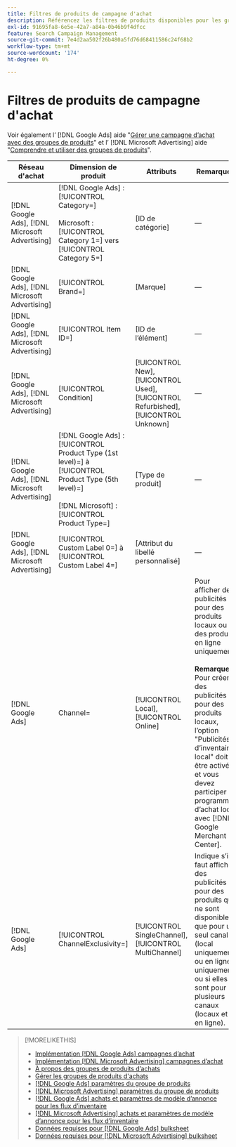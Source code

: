 ```yaml
---
title: Filtres de produits de campagne d'achat
description: Référencez les filtres de produits disponibles pour les groupes de produits d’achats.
exl-id: 91695fa8-6e5e-42a7-a84a-0b46b9f4dfcc
feature: Search Campaign Management
source-git-commit: 7e4d2aa502f26b480a5fd76d68411586c24f68b2
workflow-type: tm+mt
source-wordcount: '174'
ht-degree: 0%

---
```


# Filtres de produits de campagne d&#39;achat

Voir également l’ [!DNL Google Ads] aide &quot;[Gérer une campagne d’achat avec des groupes de produits](https://support.google.com/google-ads/answer/6275317)&quot; et l’ [!DNL Microsoft Advertising] aide &quot;[Comprendre et utiliser des groupes de produits](https://help.ads.microsoft.com/#apex/bae/en/56782)&quot;.

| Réseau d&#39;achat | Dimension de produit | Attributs | Remarques |
|----|----|----|----|
| [!DNL Google Ads], [!DNL Microsoft Advertising] | [!DNL Google Ads] : [!UICONTROL Category=]<br><br>Microsoft : [!UICONTROL Category 1=] vers [!UICONTROL Category 5=] | \[ID de catégorie\] | — |
| [!DNL Google Ads], [!DNL Microsoft Advertising] | [!UICONTROL Brand=] | \[Marque\] | — |
| [!DNL Google Ads], [!DNL Microsoft Advertising] | [!UICONTROL Item ID=] | \[ID de l’élément\] | — |
| [!DNL Google Ads], [!DNL Microsoft Advertising] | [!UICONTROL Condition] | [!UICONTROL New], [!UICONTROL Used], [!UICONTROL Refurbished], [!UICONTROL Unknown] | — |
| [!DNL Google Ads], [!DNL Microsoft Advertising] | [!DNL Google Ads] : [!UICONTROL Product Type (1st level)=] à [!UICONTROL Product Type (5th level)=]<br><br>[!DNL Microsoft] : [!UICONTROL Product Type=] | \[Type de produit\] | — |
| [!DNL Google Ads], [!DNL Microsoft Advertising] | [!UICONTROL Custom Label 0=] à [!UICONTROL Custom Label 4=] | \[Attribut du libellé personnalisé\] | — |
| [!DNL Google Ads] | Channel= | [!UICONTROL Local], [!UICONTROL Online] | Pour afficher des publicités pour des produits locaux ou des produits en ligne uniquement.<br><br><b>Remarque :</b> Pour créer des publicités pour des produits locaux, l’option &quot;Publicités d’inventaire local&quot; doit être activée et vous devez participer au programme d’achat local avec [!DNL Google Merchant Center]. |
| [!DNL Google Ads] | [!UICONTROL ChannelExclusivity=] | [!UICONTROL SingleChannel], [!UICONTROL MultiChannel] | Indique s’il faut afficher des publicités pour des produits qui ne sont disponibles que pour un seul canal (local uniquement ou en ligne uniquement) ou si elles le sont pour plusieurs canaux (locaux et en ligne). |

>[!MORELIKETHIS]
>
>* [Implémentation [!DNL Google Ads] campagnes d’achat](/help/search-social-commerce/campaign-management/special-workflows/google-shopping-campaigns.md)
>* [Implémentation [!DNL Microsoft Advertising] campagnes d’achat](/help/search-social-commerce/campaign-management/special-workflows/microsoft-shopping-campaigns.md)
>* [À propos des groupes de produits d’achats](product-group-about.md)
>* [Gérer les groupes de produits d&#39;achats](product-group-manage.md)
>* [[!DNL Google Ads] paramètres du groupe de produits](/help/search-social-commerce/campaign-management/campaigns/product-group-settings-google.md)
>* [[!DNL Microsoft Advertising] paramètres du groupe de produits](/help/search-social-commerce/campaign-management/campaigns/product-group-settings-microsoft.md)
>* [[!DNL Google Ads]  achats et paramètres de modèle d’annonce pour les flux d’inventaire](/help/search-social-commerce/campaign-management/inventory-feeds/ad-templates/template-google-shopping.md)
>* [[!DNL Microsoft Advertising]  achats et paramètres de modèle d’annonce pour les flux d’inventaire](/help/search-social-commerce/campaign-management/inventory-feeds/ad-templates/template-microsoft-shopping.md)
>* [Données requises pour [!DNL Google Ads] bulksheet](/help/search-social-commerce/campaign-management/bulksheets/bulksheet-data-formats/bulksheet-data-google.md)
>* [Données requises pour [!DNL Microsoft Advertising] bulksheet](/help/search-social-commerce/campaign-management/bulksheets/bulksheet-data-formats/bulksheet-data-microsoft.md)
